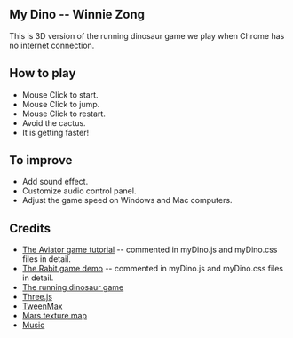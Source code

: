 ## My Dino -- Winnie Zong

This is 3D version of the running dinosaur game we play when Chrome has no internet connection.

## How to play

* Mouse Click to start.
* Mouse Click to jump.
* Mouse Click to restart.
* Avoid the cactus.
* It is getting faster!

## To improve

* Add sound effect.
* Customize audio control panel.
* Adjust the game speed on Windows and Mac computers.

## Credits

* [The Aviator game tutorial](https://tympanus.net/codrops/2016/04/26/the-aviator-animating-basic-3d-scene-threejs/) -- commented in myDino.js and myDino.css files in detail. 
* [The Rabit game demo](https://codepen.io/Yakudoo/pen/YGxYZj/) -- commented in myDino.js and myDino.css files in detail. 
* [The running dinosaur game](chrome://dino/)
* [Three.js](http://threejs.org/)
* [TweenMax](http://greensock.com)
* [Mars texture map](http://planetpixelemporium.com/mars.html/)
* [Music](https://incompetech.com/music/royalty-free/?keywords=pixel/)
